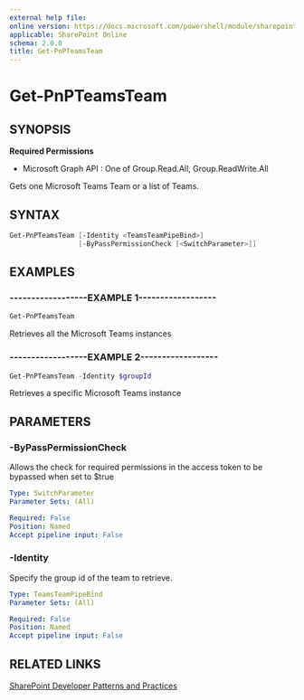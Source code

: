 ```yaml
---
external help file:
online version: https://docs.microsoft.com/powershell/module/sharepoint-pnp/get-pnpteamsteam
applicable: SharePoint Online
schema: 2.0.0
title: Get-PnPTeamsTeam
---
```


# Get-PnPTeamsTeam

## SYNOPSIS

**Required Permissions**

  * Microsoft Graph API : One of Group.Read.All, Group.ReadWrite.All

Gets one Microsoft Teams Team or a list of Teams.

## SYNTAX 

```powershell
Get-PnPTeamsTeam [-Identity <TeamsTeamPipeBind>]
                 [-ByPassPermissionCheck [<SwitchParameter>]]
```

## EXAMPLES

### ------------------EXAMPLE 1------------------
```powershell
Get-PnPTeamsTeam
```

Retrieves all the Microsoft Teams instances

### ------------------EXAMPLE 2------------------
```powershell
Get-PnPTeamsTeam -Identity $groupId
```

Retrieves a specific Microsoft Teams instance

## PARAMETERS

### -ByPassPermissionCheck
Allows the check for required permissions in the access token to be bypassed when set to $true

```yaml
Type: SwitchParameter
Parameter Sets: (All)

Required: False
Position: Named
Accept pipeline input: False
```

### -Identity
Specify the group id of the team to retrieve.

```yaml
Type: TeamsTeamPipeBind
Parameter Sets: (All)

Required: False
Position: Named
Accept pipeline input: False
```

## RELATED LINKS

[SharePoint Developer Patterns and Practices](https://aka.ms/sppnp)
